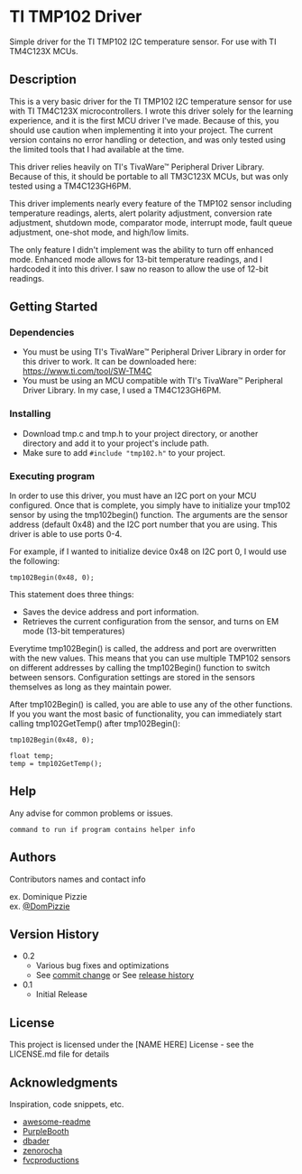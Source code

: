 # TI TMP102 Driver

Simple driver for the TI TMP102 I2C temperature sensor. For use with TI TM4C123X MCUs.

## Description

This is a very basic driver for the TI TMP102 I2C temperature sensor for use with TI TM4C123X microcontrollers. I wrote this driver solely for the learning experience, and
it is the first MCU driver I've made. Because of this, you should use caution when implementing it into your project. The current version contains no error handling or
detection, and was only tested using the limited tools that I had available at the time.

This driver relies heavily on TI's TivaWare™ Peripheral Driver Library. Because of this, it should be portable to all TM3C123X MCUs, but was only tested using a TM4C123GH6PM.

This driver implements nearly every feature of the TMP102 sensor including temperature readings, alerts, alert polarity adjustment, conversion rate adjustment, shutdown mode,
comparator mode, interrupt mode, fault queue adjustment, one-shot mode, and high/low limits. 

The only feature I didn't implement was the ability to turn off enhanced mode. Enhanced mode allows for 13-bit temperature readings, and I hardcoded it into this driver. I
saw no reason to allow the use of 12-bit readings.

## Getting Started

### Dependencies

* You must be using TI's TivaWare™ Peripheral Driver Library in order for this driver to work. It can be downloaded here: https://www.ti.com/tool/SW-TM4C
* You must be using an MCU compatible with TI's TivaWare™ Peripheral Driver Library. In my case, I used a TM4C123GH6PM.

### Installing

* Download tmp.c and tmp.h to your project directory, or another directory and add it to your project's include path.
* Make sure to add ```#include "tmp102.h"``` to your project.

### Executing program

In order to use this driver, you must have an I2C port on your MCU configured. Once that is complete, you simply have to initialize your tmp102 sensor by using the
tmp102begin() function. The arguments are the sensor address (default 0x48) and the I2C port number that you are using. This driver is able to use ports 0-4.

For example, if I wanted to initialize device 0x48 on I2C port 0, I would use the following:

```
tmp102Begin(0x48, 0);
```
This statement does three things:

* Saves the device address and port information.
* Retrieves the current configuration from the sensor, and turns on EM mode (13-bit temperatures)

Everytime tmp102Begin() is called, the address and port are overwritten with the new values. This means that you can use multiple TMP102 sensors on different addresses by
calling the tmp102Begin() function to switch between sensors. Configuration settings are stored in the sensors themselves as long as they maintain power.

After tmp102Begin() is called, you are able to use any of the other functions. If you you want the most basic of functionality, you can immediately start calling
tmp102GetTemp() after tmp102Begin():

```
tmp102Begin(0x48, 0);

float temp;
temp = tmp102GetTemp();
```

## Help

Any advise for common problems or issues.
```
command to run if program contains helper info
```

## Authors

Contributors names and contact info

ex. Dominique Pizzie  
ex. [@DomPizzie](https://twitter.com/dompizzie)

## Version History

* 0.2
    * Various bug fixes and optimizations
    * See [commit change]() or See [release history]()
* 0.1
    * Initial Release

## License

This project is licensed under the [NAME HERE] License - see the LICENSE.md file for details

## Acknowledgments

Inspiration, code snippets, etc.
* [awesome-readme](https://github.com/matiassingers/awesome-readme)
* [PurpleBooth](https://gist.github.com/PurpleBooth/109311bb0361f32d87a2)
* [dbader](https://github.com/dbader/readme-template)
* [zenorocha](https://gist.github.com/zenorocha/4526327)
* [fvcproductions](https://gist.github.com/fvcproductions/1bfc2d4aecb01a834b46)
